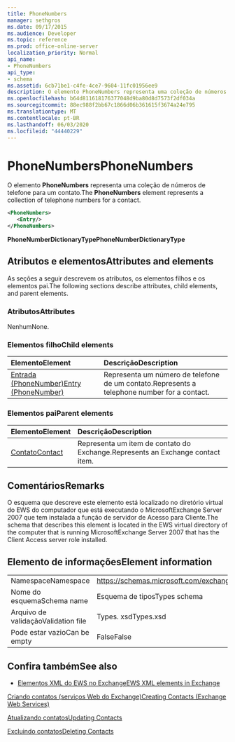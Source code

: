 ```yaml
---
title: PhoneNumbers
manager: sethgros
ms.date: 09/17/2015
ms.audience: Developer
ms.topic: reference
ms.prod: office-online-server
localization_priority: Normal
api_name:
- PhoneNumbers
api_type:
- schema
ms.assetid: 6cb71be1-c4fe-4ce7-9604-11fc01956ee9
description: O elemento PhoneNumbers representa uma coleção de números de telefone para um contato.
ms.openlocfilehash: b64d811618176377048d9ba80d8d7573f2df034a
ms.sourcegitcommit: 88ec988f2bb67c1866d06b361615f3674a24e795
ms.translationtype: MT
ms.contentlocale: pt-BR
ms.lasthandoff: 06/03/2020
ms.locfileid: "44440229"
---
```

# <a name="phonenumbers"></a><span data-ttu-id="491b6-103">PhoneNumbers</span><span class="sxs-lookup"><span data-stu-id="491b6-103">PhoneNumbers</span></span>

<span data-ttu-id="491b6-104">O elemento **PhoneNumbers** representa uma coleção de números de telefone para um contato.</span><span class="sxs-lookup"><span data-stu-id="491b6-104">The **PhoneNumbers** element represents a collection of telephone numbers for a contact.</span></span> 
  
```xml
<PhoneNumbers>
   <Entry/>
</PhoneNumbers>
```

 <span data-ttu-id="491b6-105">**PhoneNumberDictionaryType**</span><span class="sxs-lookup"><span data-stu-id="491b6-105">**PhoneNumberDictionaryType**</span></span>
## <a name="attributes-and-elements"></a><span data-ttu-id="491b6-106">Atributos e elementos</span><span class="sxs-lookup"><span data-stu-id="491b6-106">Attributes and elements</span></span>

<span data-ttu-id="491b6-107">As seções a seguir descrevem os atributos, os elementos filhos e os elementos pai.</span><span class="sxs-lookup"><span data-stu-id="491b6-107">The following sections describe attributes, child elements, and parent elements.</span></span>
  
### <a name="attributes"></a><span data-ttu-id="491b6-108">Atributos</span><span class="sxs-lookup"><span data-stu-id="491b6-108">Attributes</span></span>

<span data-ttu-id="491b6-109">Nenhum</span><span class="sxs-lookup"><span data-stu-id="491b6-109">None.</span></span>
  
### <a name="child-elements"></a><span data-ttu-id="491b6-110">Elementos filho</span><span class="sxs-lookup"><span data-stu-id="491b6-110">Child elements</span></span>

|<span data-ttu-id="491b6-111">**Elemento**</span><span class="sxs-lookup"><span data-stu-id="491b6-111">**Element**</span></span>|<span data-ttu-id="491b6-112">**Descrição**</span><span class="sxs-lookup"><span data-stu-id="491b6-112">**Description**</span></span>|
|:-----|:-----|
|[<span data-ttu-id="491b6-113">Entrada (PhoneNumber)</span><span class="sxs-lookup"><span data-stu-id="491b6-113">Entry (PhoneNumber)</span></span>](entry-phonenumber.md) <br/> |<span data-ttu-id="491b6-114">Representa um número de telefone de um contato.</span><span class="sxs-lookup"><span data-stu-id="491b6-114">Represents a telephone number for a contact.</span></span>  <br/> |
   
### <a name="parent-elements"></a><span data-ttu-id="491b6-115">Elementos pai</span><span class="sxs-lookup"><span data-stu-id="491b6-115">Parent elements</span></span>

|<span data-ttu-id="491b6-116">**Elemento**</span><span class="sxs-lookup"><span data-stu-id="491b6-116">**Element**</span></span>|<span data-ttu-id="491b6-117">**Descrição**</span><span class="sxs-lookup"><span data-stu-id="491b6-117">**Description**</span></span>|
|:-----|:-----|
|[<span data-ttu-id="491b6-118">Contato</span><span class="sxs-lookup"><span data-stu-id="491b6-118">Contact</span></span>](contact.md) <br/> |<span data-ttu-id="491b6-119">Representa um item de contato do Exchange.</span><span class="sxs-lookup"><span data-stu-id="491b6-119">Represents an Exchange contact item.</span></span>  <br/> |
   
## <a name="remarks"></a><span data-ttu-id="491b6-120">Comentários</span><span class="sxs-lookup"><span data-stu-id="491b6-120">Remarks</span></span>

<span data-ttu-id="491b6-121">O esquema que descreve este elemento está localizado no diretório virtual do EWS do computador que está executando o MicrosoftExchange Server 2007 que tem instalada a função de servidor de Acesso para Cliente.</span><span class="sxs-lookup"><span data-stu-id="491b6-121">The schema that describes this element is located in the EWS virtual directory of the computer that is running MicrosoftExchange Server 2007 that has the Client Access server role installed.</span></span>
  
## <a name="element-information"></a><span data-ttu-id="491b6-122">Elemento de informações</span><span class="sxs-lookup"><span data-stu-id="491b6-122">Element information</span></span>

|||
|:-----|:-----|
|<span data-ttu-id="491b6-123">Namespace</span><span class="sxs-lookup"><span data-stu-id="491b6-123">Namespace</span></span>  <br/> |https://schemas.microsoft.com/exchange/services/2006/types  <br/> |
|<span data-ttu-id="491b6-124">Nome do esquema</span><span class="sxs-lookup"><span data-stu-id="491b6-124">Schema name</span></span>  <br/> |<span data-ttu-id="491b6-125">Esquema de tipos</span><span class="sxs-lookup"><span data-stu-id="491b6-125">Types schema</span></span>  <br/> |
|<span data-ttu-id="491b6-126">Arquivo de validação</span><span class="sxs-lookup"><span data-stu-id="491b6-126">Validation file</span></span>  <br/> |<span data-ttu-id="491b6-127">Types. xsd</span><span class="sxs-lookup"><span data-stu-id="491b6-127">Types.xsd</span></span>  <br/> |
|<span data-ttu-id="491b6-128">Pode estar vazio</span><span class="sxs-lookup"><span data-stu-id="491b6-128">Can be empty</span></span>  <br/> |<span data-ttu-id="491b6-129">False</span><span class="sxs-lookup"><span data-stu-id="491b6-129">False</span></span>  <br/> |
   
## <a name="see-also"></a><span data-ttu-id="491b6-130">Confira também</span><span class="sxs-lookup"><span data-stu-id="491b6-130">See also</span></span>



- [<span data-ttu-id="491b6-131">Elementos XML do EWS no Exchange</span><span class="sxs-lookup"><span data-stu-id="491b6-131">EWS XML elements in Exchange</span></span>](ews-xml-elements-in-exchange.md)


[<span data-ttu-id="491b6-132">Criando contatos (serviços Web do Exchange)</span><span class="sxs-lookup"><span data-stu-id="491b6-132">Creating Contacts (Exchange Web Services)</span></span>](https://msdn.microsoft.com/library/4845917e-70d1-481c-bbd7-011ec6571789%28Office.15%29.aspx)
  
[<span data-ttu-id="491b6-133">Atualizando contatos</span><span class="sxs-lookup"><span data-stu-id="491b6-133">Updating Contacts</span></span>](https://msdn.microsoft.com/library/9a865953-b94a-4229-b632-2dee433314be%28Office.15%29.aspx)
  
[<span data-ttu-id="491b6-134">Excluindo contatos</span><span class="sxs-lookup"><span data-stu-id="491b6-134">Deleting Contacts</span></span>](https://msdn.microsoft.com/library/fcc3dc84-cd3e-455e-a1a7-ae6921c9b588%28Office.15%29.aspx)

